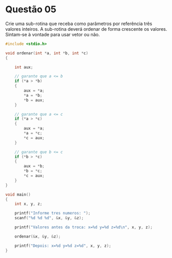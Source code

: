 # Questão 05
Crie uma sub-rotina que receba como parâmetros por referência três valores inteiros. A sub-rotina
deverá ordenar de forma crescente os valores. Sintam-se à vontade para usar vetor ou não.
```C
#include <stdio.h>

void ordenar(int *a, int *b, int *c)
{

    int aux;

    // garante que a <= b
    if (*a > *b)
    {
        aux = *a;
        *a = *b;
        *b = aux;
    }

    // garante que a <= c
    if (*a > *c)
    {
        aux = *a;
        *a = *c;
        *c = aux;
    }

    // garante que b <= c
    if (*b > *c)
    {
        aux = *b;
        *b = *c;
        *c = aux;
    }
}

void main()
{
    int x, y, z;

    printf("Informe tres numeros: ");
    scanf("%d %d %d", &x, &y, &z);

    printf("Valores antes da troca: x=%d y=%d z=%d\n", x, y, z);

    ordenar(&x, &y, &z);

    printf("Depois: x=%d y=%d z=%d", x, y, z);
}
